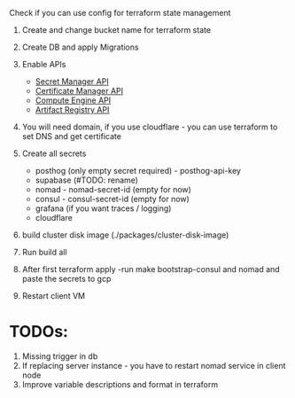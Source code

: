 Check if you can use config for terraform state management

1. Create and change bucket name for terraform state
2. Create DB and apply Migrations
3. Enable APIs
   - [Secret Manager API](https://console.cloud.google.com/apis/library/secretmanager.googleapis.com)
   - [Certificate Manager API](https://console.cloud.google.com/apis/library/certificatemanager.googleapis.com)
   - [Compute Engine API](https://console.cloud.google.com/apis/library/compute.googleapis.com)
   - [Artifact Registry API](https://console.cloud.google.com/apis/library/artifactregistry.googleapis.com)
4. You will need domain, if you use cloudflare - you can use terraform to set DNS and get certificate
5. Create all secrets 
   - posthog (only empty secret required) - posthog-api-key
   - supabase (#TODO: rename)
   - nomad - nomad-secret-id (empty for now)
   - consul - consul-secret-id (empty for now)
   - grafana (if you want traces / logging)
   - cloudflare

1. build cluster disk image (./packages/cluster-disk-image)
1. Run build all
1. After first terraform apply -run make bootstrap-consul and nomad and paste the secrets to gcp
1. Restart client VM



# TODOs:
1. Missing trigger in db
1. If replacing server instance - you have to restart nomad service in client node
1. Improve variable descriptions and format in terraform
